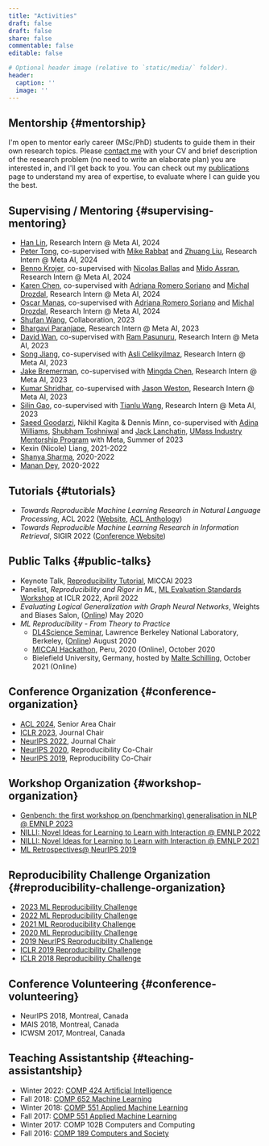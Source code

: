 ```yaml
---
title: "Activities"
draft: false
draft: false
share: false
commentable: false
editable: false

# Optional header image (relative to `static/media/` folder).
header:
  caption: ''
  image: ''
---
```


## Mentorship {#mentorship}

I'm open to mentor early career (MSc/PhD) students to guide them in their own research topics. Please [contact me](mailto:koustuv.sinha@mail.mcgill.ca?subject=Mentorship%20Request) with your CV and brief description of the research problem (no need to write an elaborate plan) you are interested in, and I'll get back to you. You can check out my [publications](https://www.cs.mcgill.ca/~ksinha4/publications/) page to understand my area of expertise, to evaluate where I can guide you the best.


## Supervising / Mentoring {#supervising-mentoring}

-   [Han Lin](https://hl-hanlin.github.io/), Research Intern @ Meta AI, 2024
-   [Peter Tong](https://tsb0601.github.io/petertongsb/), co-supervised with [Mike Rabbat](https://ai.meta.com/people/1148536089838617/michael-rabbat/) and [Zhuang Liu](https://liuzhuang13.github.io/), Research Intern @ Meta AI, 2024
-   [Benno Krojer](https://bennokrojer.github.io/), co-supervised with [Nicolas Ballas](https://scholar.google.com/citations?user=euUV4iUAAAAJ&hl=en) and [Mido Assran](https://www.midoassran.ca/), Research Intern @ Meta AI, 2024
-   [Karen Chen](https://jiahuikchen.github.io/), co-supervised with [Adriana Romero Soriano](https://sites.google.com/site/adriromsor/home) and [Michal Drozdal](https://ca.linkedin.com/in/michal-drozdzal-a36b9b42), Research Intern @ Meta AI, 2024
-   [Oscar Manas](https://mila.quebec/en/directory/oscar-manas/), co-supervised with [Adriana Romero Soriano](https://sites.google.com/site/adriromsor/home) and [Michal Drozdal](https://ca.linkedin.com/in/michal-drozdzal-a36b9b42), Research Intern @ Meta AI, 2024
-   [Shufan Wang](https://people.cs.umass.edu/~shufanwang/), Collaboration, 2023
-   [Bhargavi Paranjape](https://bhargaviparanjape.github.io/), Research Intern @ Meta AI, 2023
-   [David Wan](https://meetdavidwan.github.io/), co-supervised with [Ram Pasunuru](http://www.rama-kanth.com/), Research Intern @ Meta AI, 2023
-   [Song Jiang](https://songjiang0909.github.io/), co-supervised with [Asli Celikyilmaz](http://asli.us/), Research Intern @ Meta AI, 2023
-   [Jake Bremerman](https://www.isi.edu/directory/bremerma/), co-supervised with [Mingda Chen](https://mingdachen.github.io/), Research Intern @ Meta AI, 2023
-   [Kumar Shridhar](https://kumar-shridhar.github.io/), co-supervised with [Jason Weston](https://scholar.google.com/citations?user=lMkTx0EAAAAJ&hl=en), Research Intern @ Meta AI, 2023
-   [Silin Gao](https://silin159.github.io/SilinGao/), co-supervised with [Tianlu Wang](https://tianlu-wang.github.io/), Research Intern @ Meta AI, 2023
-   [Saeed Goodarzi](https://scholar.google.com/citations?user=padFM5wAAAAJ&hl=en), Nikhil Kagita &amp; Dennis Minn, co-supervised with [Adina Williams](https://wp.nyu.edu/adinawilliams/), [Shubham Toshniwal](https://shtoshni.github.io/) and [Jack Lanchatin](https://www.jacklanchantin.com/), [UMass Industry Mentorship Program](https://ds.cs.umass.edu/programs/industry-mentorship-program) with Meta, Summer of 2023
-   Kexin (Nicole) Liang, 2021-2022
-   [Shanya Sharma](https://shanyas10.github.io/), 2020-2022
-   [Manan Dey](https://manandey.github.io/), 2020-2022


## Tutorials {#tutorials}

-   _Towards Reproducible Machine Learning Research in Natural Language Processing_, ACL 2022 ([Website](https://acl-reproducibility-tutorial.github.io/), [ACL Anthology](https://aclanthology.org/2022.acl-tutorials.2/))
-   _Towards Reproducible Machine Learning Research in Information Retrieval_, SIGIR 2022 ([Conference Website](https://sigir.org/sigir2022/program/tutorials/))


## Public Talks {#public-talks}

-   Keynote Talk, [Reproducibility Tutorial](https://miccai2023-reproducibility-tutorial.github.io/), MICCAI 2023
-   Panelist, _Reproducibility and Rigor in ML_,
    [ML Evaluation Standards Workshop](https://ml-eval.github.io/panels/) at ICLR 2022, April 2022
-   _Evaluating Logical Generalization with Graph Neural Networks_,
    Weights and Biases Salon,
    ([Online](https://www.youtube.com/watch?v=HllTbhy3WSA)) May 2020
-   _ML Reproducibility - From Theory to Practice_
    -   [DL4Science Seminar](https://dl4sci-school.lbl.gov/), Lawrence Berkeley National Laboratory, Berkeley, ([Online](https://www.youtube.com/watch?v=se7LNICECqI)) August 2020
    -   [MICCAI Hackathon](https://miccai-hackathon.com/), Peru, 2020 (Online), October 2020
    -   Bielefield University, Germany, hosted by [Malte Schilling](https://ni.www.techfak.uni-bielefeld.de/people/mschilli), October 2021 (Online)


## Conference Organization {#conference-organization}

-   [ACL 2024](https://2024.aclweb.org/), Senior Area Chair
-   [ICLR 2023](https://iclr.cc/Conferences/2023/Committees), Journal Chair
-   [NeurIPS 2022](https://neurips.cc/Conferences/2022/Committees), Journal Chair
-   [NeurIPS 2020](https://neurips.cc/Conferences/2020/Committees), Reproducibility Co-Chair
-   [NeurIPS 2019](https://neurips.cc/Conferences/2019/Committees), Reproducibility Co-Chair


## Workshop Organization {#workshop-organization}

-   [Genbench: the first workshop on (benchmarking) generalisation in NLP @ EMNLP 2023](https://genbench.org/workshop/)
-   [NILLI: Novel Ideas for Learning to Learn with Interaction @ EMNLP 2022](https://www.cs.mcgill.ca/~pparth2/nilli_workshop/)
-   [NILLI: Novel Ideas for Learning to Learn with Interaction @ EMNLP 2021](https://www.cs.mcgill.ca/~pparth2/nilli_workshop/)
-   [ML Retrospectives@ NeurIPS 2019](https://ml-retrospectives.github.io/neurips2019/)


## Reproducibility Challenge Organization {#reproducibility-challenge-organization}

-   [2023 ML Reproducibility Challenge](https://reproml.org/)
-   [2022 ML Reproducibility Challenge](https://paperswithcode.com/rc2022)
-   [2021 ML Reproducibility Challenge](https://paperswithcode.com/rc2021)
-   [2020 ML Reproducibility Challenge](https://paperswithcode.com/rc2020)
-   [2019 NeurIPS Reproducibility Challenge](https://reproducibility-challenge.github.io/neurips2019/)
-   [ICLR 2019 Reproducibility Challenge](https://github.com/reproducibility-challenge/iclr_2019/)
-   [ICLR 2018 Reproducibility Challenge](https://www.cs.mcgill.ca/~jpineau/ICLR2018-ReproducibilityChallenge.html)


## Conference Volunteering {#conference-volunteering}

-   NeurIPS 2018, Montreal, Canada
-   MAIS 2018, Montreal, Canada
-   ICWSM 2017, Montreal, Canada


## Teaching Assistantship {#teaching-assistantship}

-   Winter 2022: [COMP 424 Artificial Intelligence](https://www.mcgill.ca/study/2021-2022/courses/comp-424)
-   Fall 2018: [COMP 652 Machine Learning](https://rllabmcgill.github.io/COMP-652/index.html)
-   Winter 2018: [COMP 551 Applied Machine Learning](http://www.sarathchandar.in/teaching/2018/winter/comp551-001/)
-   Fall 2017: [COMP 551 Applied Machine Learning](http://cs.mcgill.ca/~jpineau/comp551/)
-   Winter 2017: COMP 102B Computers and Computing
-   Fall 2016: [COMP 189 Computers and Society](http://www.derekruths.com/teaching/comp-189/)
